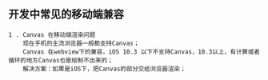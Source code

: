## 开发中常见的移动端兼容
	1 . Canvas 在移动端渲染问题
		现在手机的主流浏览器一般都支持Canvas；
		Canvas 在webview下的兼容，iOS 10.3 以下不支持Canvas，10.3以上，有计算或者循环的地方Canvas也是绘制不出来的；
		解决方案：如果是iOS下，把Canvas的部分交给浏览器渲染；